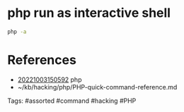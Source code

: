 # php run as interactive shell
```bash
php -a
```

# References
- [20221003150592](/zet/20221003150592/README.md) php
- ~/kb/hacking/php/PHP-quick-command-reference.md

Tags:
    #assorted #command #hacking #PHP
